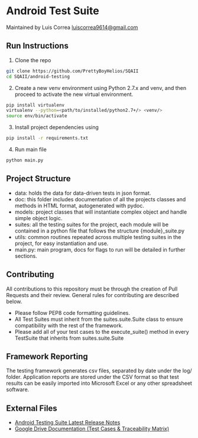 # Android Test Suite

Maintained by Luis Correa
luiscorrea9614@gmail.com

## Run Instructions
1. Clone the repo  
```bash
git clone https://github.com/PrettyBoyHelios/SQAII
cd SQAII/android-testing
```  
2. Create a new venv environment using Python 2.7.x and venv, and then proceed to activate the new virtual environment.  
```bash
pip install virtualenv
virtualenv --python=<path/to/installed/python2.7+/> <venv/>
source env/bin/activate
```  
3. Install project dependencies using  
```bash
pip install -r requirements.txt
```  
4. Run main file  
```bash
python main.py
```

## Project Structure
* data: holds the data for data-driven tests in json format.
* doc: this folder includes documentation of all the projects classes and methods in HTML format, autogenerated with pydoc.  
* models: project classes that will instantiate complex object and handle simple object logic.
* suites: all the testing suites for the project, each module will be contained in a python file that follows the structure {module}_suite.py
* utils: common routines repeated across multiple testing suites in the project, for easy instantiation and use.
* main.py: main program, docs for flags to run will be detailed in further sections.

## Contributing

All contributions to this repository must be through the creation of Pull Requests and their review. General rules for contributing are described below.

* Please follow PEP8 code formatting guidelines.  
* All Test Suites must inherit from the suites.suite.Suite class to ensure compatibility with the rest of the framework.  
* Please add all of your test cases to the execute_suite() method in every TestSuite that inherits from suites.suite.Suite  


## Framework Reporting
The testing framework generates csv files, separated by date under the log/ folder. Application reports are stored under the CSV format so that test results can be easily imported into Microsoft Excel or any other spreadsheet software.

## External Files
* [Android Testing Suite Latest Release Notes](https://github.com/PrettyBoyHelios/SQAII/blob/master/android-testing/release_notes/Release%20Notes%20v1.0.md)
* [Google Drive Documentation (Test Cases & Traceability Matrix)](https://drive.google.com/open?id=1pelShQtyow9NMS0PA6iN6ZUeSb7uAv8X)